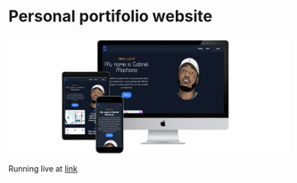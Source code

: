 # Personal portifolio website
<img src="screenshots/3-devices-black.png"/>

Running live at [link](https://mrsisk.github.io/)


